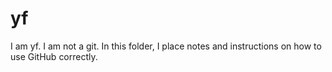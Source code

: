 # yf
I am yf. I am not a git. 
In this folder, I place notes and instructions on how to use GitHub correctly.
